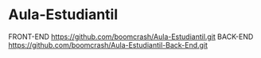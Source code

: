 # Aula-Estudiantil 
FRONT-END 
https://github.com/boomcrash/Aula-Estudiantil.git 
BACK-END 
https://github.com/boomcrash/Aula-Estudiantil-Back-End.git
